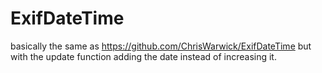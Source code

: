 # ExifDateTime

basically the same as https://github.com/ChrisWarwick/ExifDateTime but with the update function adding the date instead of increasing it.